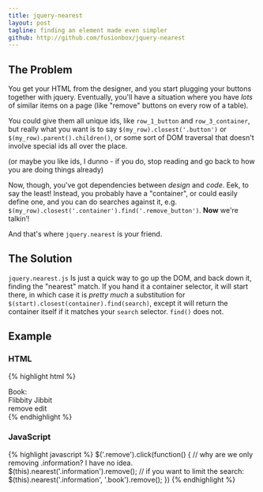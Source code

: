```yaml
---
title: jquery-nearest
layout: post
tagline: finding an element made even simpler
github: http://github.com/fusionbox/jquery-nearest
---
```

## The Problem

You get your HTML from the designer, and you start plugging your buttons
together with jquery.  Eventually, you'll have a situation where you have *lots*
of similar items on a page (like "remove" buttons on every row of a table).

You could give them all unique ids, like `row_1_button` and `row_3_container`,
but really what you want is to say `$(my_row).closest('.button')` or
`$(my_row).parent().children()`, or some sort of DOM traversal that doesn't involve
special ids all over the place.

(or maybe you like ids, I dunno - if you do, stop reading and go back to how you
are doing things already)

Now, though, you've got dependencies between *design* and *code*.  Eek, to say the least!
Instead, you probably have a "container", or could easily define one, and you can do
searches against it, e.g. `$(my_row).closest('.container').find('.remove_button')`.  **Now**
we're talkin’!

And that's where `jquery.nearest` is your friend.

## The Solution

`jquery.nearest.js` Is just a quick way to go up the DOM, and back down it, finding the "nearest"
match.  If you hand it a container selector, it will start there, in which case it is *pretty much*
a substitution for `$(start).closest(container).find(search)`, except it will return the container
itself if it matches your `search` selector.  `find()` does not.

## Example

### HTML

{% highlight html %}
<div class="container">
  <div class="book">
    <span class="label">Book:</span>
    <div class="information">
      <span class="title">Flibbity Jibbit</span>
    </div>
    <div class="actions">
      <span class="remove">remove</span>
      <span class="edit">edit</span>
    </div>
  </div>
</div>
{% endhighlight %}

### JavaScript

{% highlight javascript %}
$('.remove').click(function()
{
  // why are we only removing .information?  I have no idea.
  $(this).nearest('.information').remove();
  // if you want to limit the search:
  $(this).nearest('.information', '.book').remove();
})
{% endhighlight %}
